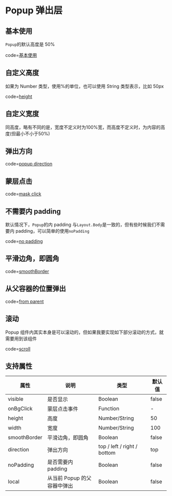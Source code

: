 # Popup 弹出层

## 基本使用

`Popup`的默认高度是 50%

code=[基本使用](popup)

## 自定义高度

如果为 Number 类型，使用%的单位，也可以使用 String 类型表示，比如 50px

code=[height](popup_height)

## 自定义宽度

同高度，略有不同的是，宽度不定义时为100%宽，而高度不定义时，为内容的高度(但最小不小于50%)

## 弹出方向

code=[popup direction](popup_direction)

## 蒙层点击

code=[mask click](popup_mask_click)

## 不需要内 padding

默认情况下，`Popup`的内 padding 与`Layout.Body`是一致的，但有些时候我们不需要内 padding，可以简单的使用`noPadding`

code=[no padding](popup_no_padding)

## 平滑边角，即圆角

code=[smoothBorder](popup_smooth_border)

## 从父容器的位置弹出

code=[from parent](popup_from_parent)

## 滚动

Popup 组件内其实本身是可以滚动的，但如果我要实现如下部分滚动的方式，就需要用到该组件

code=[scroll](popup_scroll)

## 支持属性

| 属性         | 说明                        | 类型          | 默认值 |
| ------------ | --------------------------- | ------------- | ------ |
| visible      | 是否显示                    | Boolean       | false  |
| onBgClick    | 蒙层点击事件                | Function      | -      |
| height       | 高度                        | Number/String | 50     |
| width       | 宽度                        | Number/String | 100     |
| smoothBorder | 平滑边角，即圆角            | Boolean       | false  |
| direction          | 弹出方向              | top / left / right / bottom       | top  |
| noPadding    | 是否需要内 padding          | Boolean       | false  |
| local        | 从当前 Popup 的父容器中弹出 | Boolean       | false  |
